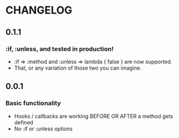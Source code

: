 # CHANGELOG
## 0.1.1
### :if, :unless, and tested in production!
- :if => :method and :unless => lambda { false } are now supported.
- That, or any variation of those two you can imagine.

## 0.0.1
### Basic functionality
- Hooks / callbacks are working BEFORE OR AFTER a method gets defined
- No :if or :unless options
